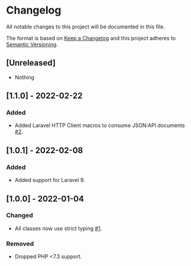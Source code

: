 # Changelog
All notable changes to this project will be documented in this file.

The format is based on [Keep a Changelog](http://keepachangelog.com/en/1.0.0/)
and this project adheres to [Semantic Versioning](http://semver.org/spec/v2.0.0.html).

## [Unreleased]

* Nothing

## [1.1.0] - 2022-02-22

### Added

* Added Laravel HTTP Client macros to consume JSON:API documents [#2](https://github.com/swisnl/json-api-client-laravel/pull/2).

## [1.0.1] - 2022-02-08

### Added

* Added support for Laravel 9.

## [1.0.0] - 2022-01-04

### Changed

* All classes now use strict typing [#1](https://github.com/swisnl/json-api-client-laravel/pull/1).

### Removed

* Dropped PHP <7.3 support.

